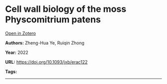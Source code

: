 # Cell wall biology of the moss Physcomitrium patens
[Open in Zotero](zotero://select/items/@YeZhong_2022)

**Authors:** Zheng-Hua Ye, Ruiqin Zhong

**Year:** 2022

**URL:** https://doi.org/10.1093/jxb/erac122

**Tags:**

---